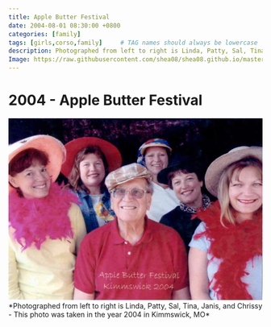 ```yaml
---
title: Apple Butter Festival
date: 2004-08-01 08:30:00 +0800
categories: [family]
tags: [girls,corso,family]     # TAG names should always be lowercase
description: Photographed from left to right is Linda, Patty, Sal, Tina, Janis, and Chrissy. This photo was taken in the year 2004 in Kimmswick, MO.
Image: https://raw.githubusercontent.com/shea08/shea08.github.io/master/James1.jpg
---
```


# 2004 - Apple Butter Festival

<img src="https://raw.githubusercontent.com/corsokalte/corsokalte.github.io/main/_posts/images/The%20sisters%20and%20dad.png" alt="2004">
*Photographed from left to right is Linda, Patty, Sal, Tina, Janis, and Chrissy - This photo was taken in the year 2004 in Kimmswick, MO*
